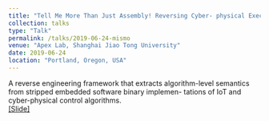 ```yaml
---
title: "Tell Me More Than Just Assembly! Reversing Cyber- physical Execution Semantics of Embedded IoT Controller Software Binaries"
collection: talks
type: "Talk"
permalink: /talks/2019-06-24-mismo
venue: "Apex Lab, Shanghai Jiao Tong University"
date: 2019-06-24
location: "Portland, Oregon, USA"
---
```


A reverse engineering framework that extracts algorithm-level semantics from stripped embedded software binary implemen- tations of IoT and cyber-physical control algorithms.<br>
[[Slide]](http://pfsun.github.io/files/2019-06-24-mismo.pptx)
